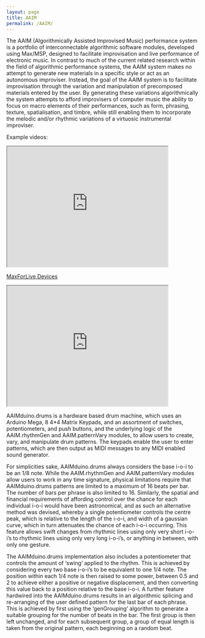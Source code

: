 ```yaml
---
layout: page
title: AAIM
permalink: /AAIM/
---
```

The AAIM (Algorithmically Assisted Improvised Music) performance system is a portfolio of interconnectable algorithmic software modules, developed using Max/MSP, designed to facilitate improvisation and live performance of electronic music. In contrast to much of the current related research within the field of algorithmic performance systems, the AAIM system makes no attempt to generate new materials in a specific style or act as an autonomous improviser. Instead, the goal of the AAIM system is to facilitate improvisation through the variation and manipulation of precomposed materials entered by the user. By generating these variations algorithmically the system attempts to afford improvisers of computer music the ability to focus on macro elements of their performances, such as form, phrasing, texture, spatialisation, and timbre, while still enabling them to incorporate the melodic and/or rhythmic variations of a virtuosic instrumental improviser.

Example videos:
<iframe width="420" height="315"
src="https://www.youtube.com/embed/watch?v=eoj4ZDR5FSI&list=PLEZ5qOoNxYwVy1ynp8B4bTB01B2EqeKBM">
</iframe>

[MaxForLive Devices](https://drive.google.com/drive/folders/127ekOV4a4opyMvh4PmikDIRuewhGjmqj?usp=sharing)



<iframe width="420" height="315"
src="https://www.youtube.com/embed/watch?v=Fol9t-_k8ng">
</iframe>

AAIMduino.drums is a hardware based drum machine, which uses an Arduino Mega, 8 4*4 Matrix Keypads, and an assortment of switches, potentiometers, and push buttons, and the underlying logic of the AAIM.rhythmGen and AAIM.patternVary modules, to allow users to create, vary, and manipulate drum patterns. The keypads enable the user to enter patterns, which are then output as MIDI messages to any MIDI enabled sound generator.

For simplicities sake, AAIMduino.drums always considers the base i-o-i to be an 1/8 note. While the AAIM.rhythmGen and AAIM.patternVary modules allow users to work in any time signature, physical limitations require that AAIMduino.drums patterns are limited to a maximum of 16 beats per bar. The number of bars per phrase is also limited to 16. Similarly, the spatial and financial requirements of affording control over the chance for each individual i-o-i would have been astronomical, and as such an alternative method was devised, whereby a single potentiometer controls the centre peak, which is relative to the length of the i-o-i, and width of a gaussian curve, which in turn attenuates the chance of each i-o-i occurring. This feature allows swift changes from rhythmic lines using only very short i-o-i’s to rhythmic lines using only very long i-o-i’s, or anything in between, with only one gesture.

The AAIMduino.drums implementation also includes a potentiometer that controls the amount of ‘swing’ applied to the rhythm. This is achieved by considering every two base i-o-i’s to be equivalent to one 1/4 note. The position within each 1/4 note is then raised to some power, between 0.5 and 2 to achieve either a positive or negative displacement, and then converting this value back to a position relative to the base i-o-i. A further feature hardwired into the AAIMduino.drums results in an algorithmic splicing and re-arranging of the user defined pattern for the last bar of each phrase. This is achieved by first using the ‘genGrouping’ algorithm to generate a suitable grouping for the number of beats in the bar. The first group is then left unchanged, and for each subsequent group, a group of equal length is taken from the original pattern, each beginning on a random beat.
